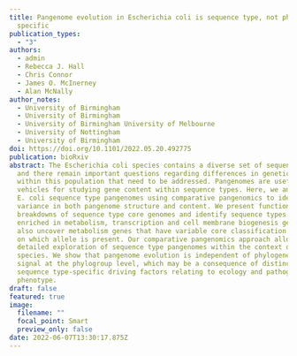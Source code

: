 ```yaml
---
title: Pangenome evolution in Escherichia coli is sequence type, not phylogroup,
  specific
publication_types:
  - "3"
authors:
  - admin
  - Rebecca J. Hall
  - Chris Connor
  - James O. McInerney
  - Alan McNally
author_notes:
  - University of Birmingham
  - University of Birmingham
  - University of Birmingham University of Melbourne
  - University of Nottingham
  - University of Birmingham
doi: https://doi.org/10.1101/2022.05.20.492775
publication: bioRxiv
abstract: The Escherichia coli species contains a diverse set of sequence types
  and there remain important questions regarding differences in genetic content
  within this population that need to be addressed. Pangenomes are useful
  vehicles for studying gene content within sequence types. Here, we analyse 21
  E. coli sequence type pangenomes using comparative pangenomics to identify
  variance in both pangenome structure and content. We present functional
  breakdowns of sequence type core genomes and identify sequence types that are
  enriched in metabolism, transcription and cell membrane biogenesis genes. We
  also uncover metabolism genes that have variable core classification depending
  on which allele is present. Our comparative pangenomics approach allows for
  detailed exploration of sequence type pangenomes within the context of the
  species. We show that pangenome evolution is independent of phylogenetic
  signal at the phylogroup level, which may be a consequence of distinct
  sequence type-specific driving factors relating to ecology and pathogenic
  phenotype.
draft: false
featured: true
image:
  filename: ""
  focal_point: Smart
  preview_only: false
date: 2022-06-07T13:30:17.875Z
---
```

